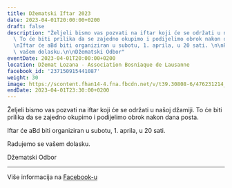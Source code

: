 ```yaml
---
title: Džematski Iftar 2023
date: 2023-04-01T20:00:00+0200
draft: false
description: "Željeli bismo vas pozvati na iftar koji će se održati u našoj džamiji.\
  \ To će biti prilika da se zajedno okupimo i podijelimo obrok nakon dana posta.\n\
  \nIftar će aBd biti organiziran u subotu, 1. aprila, u 20 sati. \n\nRadujemo se\
  \ vašem dolasku.\n\nDžematski Odbor"
eventDate: 2023-04-01T20:00:00+0200
location: Džemat Lozana - Association Bosniaque de Lausanne
facebook_id: '237150915441087'
weight: 30
image: https://scontent.fhan14-4.fna.fbcdn.net/v/t39.30808-6/476231214_935500385377228_3500090740640109385_n.jpg?_nc_cat=101&ccb=1-7&_nc_sid=9e60e4&_nc_ohc=hgizf0eMAMUQ7kNvwHm0GMU&_nc_oc=AdkOW-90ZrXT96kAq8mE7PQtYL0fp8D3MJXeFunhthBllladjY7aFAxtaiUNLjovBjU&_nc_zt=23&_nc_ht=scontent.fhan14-4.fna&edm=ABTKTjYEAAAA&_nc_gid=cMT-rYlc_666pAaLqrYBbA&oh=00_AfTjlAu6bMvYihHiur4zmlsz_SoZAOTc_qCIoAqadz-edw&oe=6878FE5A
endDate: 2023-04-01T23:30:00+0200
---
```


Željeli bismo vas pozvati na iftar koji će se održati u našoj džamiji. To će biti prilika da se zajedno okupimo i podijelimo obrok nakon dana posta.

Iftar će aBd biti organiziran u subotu, 1. aprila, u 20 sati. 

Radujemo se vašem dolasku.

Džematski Odbor

---

Više informacija na [Facebook-u](https://facebook.com/events/237150915441087)